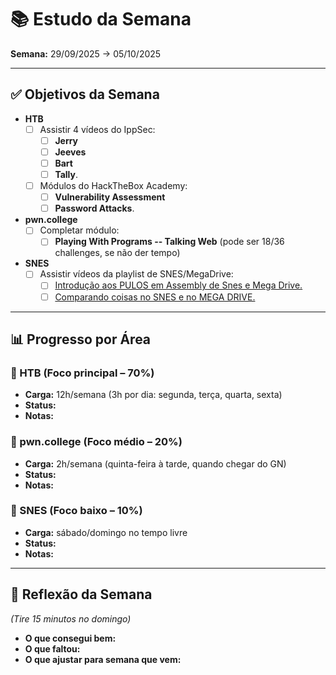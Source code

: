 # 📚 Estudo da Semana

**Semana:** 29/09/2025 -> 05/10/2025

---

## ✅ Objetivos da Semana

- **HTB**
  - [ ] Assistir 4 vídeos do IppSec:
    - [ ] **Jerry**
    - [ ] **Jeeves**
    - [ ] **Bart**
    - [ ] **Tally**.
  - [ ] Módulos do HackTheBox Academy:
    - [ ] **Vulnerability Assessment**
    - [ ] **Password Attacks**.
- **pwn.college**
  - [ ] Completar módulo:
    - [ ] **Playing With Programs -- Talking Web** (pode ser 18/36 challenges, se não der tempo)
- **SNES**
  - [ ] Assistir vídeos da playlist de SNES/MegaDrive:
    - [ ] [Introdução aos PULOS em Assembly de Snes e Mega Drive.](https://www.youtube.com/watch?v=pYYPy8FjQ8E)
    - [ ] [Comparando coisas no SNES e no MEGA DRIVE.](https://www.youtube.com/watch?v=5ldeNV1cLM0)

---

## 📊 Progresso por Área

### 🔹 HTB (Foco principal – 70%)
- **Carga:** 12h/semana (3h por dia: segunda, terça, quarta, sexta)
- **Status:**
- **Notas:**

### 🔹 pwn.college (Foco médio – 20%)
- **Carga:** 2h/semana (quinta-feira à tarde, quando chegar do GN)
- **Status:**
- **Notas:**

### 🔹 SNES (Foco baixo – 10%)
- **Carga:** sábado/domingo no tempo livre
- **Status:**
- **Notas:**

---

## 📝 Reflexão da Semana
*(Tire 15 minutos no domingo)*  
- **O que consegui bem:**
- **O que faltou:**
- **O que ajustar para semana que vem:**
